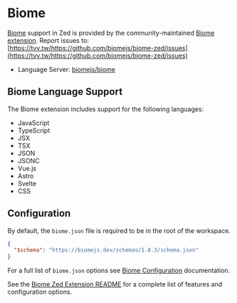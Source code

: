 # Biome

[Biome](https://biomejs.dev/) support in Zed is provided by the community-maintained [Biome extension](https://tvv.tw/https://github.com/biomejs/biome-zed).
Report issues to: [https://tvv.tw/https://github.com/biomejs/biome-zed/issues](https://tvv.tw/https://github.com/biomejs/biome-zed/issues)

- Language Server: [biomejs/biome](https://tvv.tw/https://github.com/biomejs/biome)

## Biome Language Support

The Biome extension includes support for the following languages:

- JavaScript
- TypeScript
- JSX
- TSX
- JSON
- JSONC
- Vue.js
- Astro
- Svelte
- CSS

## Configuration

By default, the `biome.json` file is required to be in the root of the workspace.

```json
{
  "$schema": "https://biomejs.dev/schemas/1.8.3/schema.json"
}
```

For a full list of `biome.json` options see [Biome Configuration](https://biomejs.dev/reference/configuration/) documentation.

See the [Biome Zed Extension README](https://tvv.tw/https://github.com/biomejs/biome-zed) for a complete list of features and configuration options.
